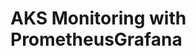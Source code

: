 # AKS Monitoring with PrometheusGrafana                                                                                                                                                                                                                                                                                                                                                                                                                                                                                                                                                                                      
